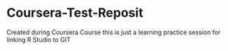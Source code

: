 # Coursera-Test-Reposit
Created during Coursera Course
this is just a learning practice session for linking R Studio to GIT
